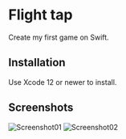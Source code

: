 # Flight tap

Create my first game on Swift.

## Installation

Use Xcode 12 or newer to install.

## Screenshots

![Screenshot01](https://github.com/mostfus/Flight-tap-Mini-games-/blob/main/Flight%20tap/Screenshots/Screenshot1.png?raw=true)
![Screenshot02](https://github.com/mostfus/Flight-tap-Mini-games-/blob/main/Flight%20tap/Screenshots/Screenshot2.png?raw=true)


